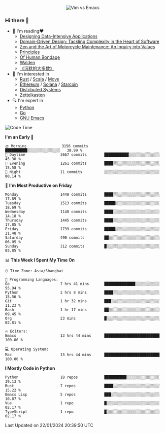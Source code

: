 <p align="center">
    <img src="https://gist.githubusercontent.com/coldnight/e696baffb094e71c96cb302118878eae/raw/40ea5053a6f66cc65f90f437e4173497da225958/banner.gif" alt="Vim vs Emacs" />
</p>

### Hi there 👋

- 📖 I'm reading❤️
    + [Designing Data-Intensive Applications](https://www.oreilly.com/library/view/designing-data-intensive-applications/9781491903063/)
    + [Domain-Driven Design: Tackling Complexity in the Heart of Software](https://www.dddcommunity.org/book/evans_2003/)
    + [Zen and the Art of Motorcycle Maintenance: An Inquiry into Values](https://en.wikipedia.org/wiki/Zen_and_the_Art_of_Motorcycle_Maintenance)
    + [Principles](https://www.principles.com/)
    + [Of Human Bondage](https://en.wikipedia.org/wiki/Of_Human_Bondage)
    + [Walden](https://en.wikipedia.org/wiki/Walden)
    + [《沉默的大多数》](https://en.wikipedia.org/wiki/Silent_majority)
- 🌱 I'm interested in
    + [Rust](https://www.rust-lang.org/) / [Scala](https://www.scala-lang.org/) / [Move](https://github.com/move-language/move/)
    + [Ethereum](https://ethereum.org/en/) / [Solana](https://solana.com/) / [Starcoin](https://github.com/starcoinorg/starcoin)
	+ [Distributed Systems](https://www.linuxzen.com/notes/topics/20200320174417_%E5%88%86%E5%B8%83%E5%BC%8F/)
	+ [Zettelkasten](https://www.linuxzen.com/notes/notes/20220120080920-slip_box/)
- 🔍 I'm expert in
    + [Python](https://www.python.org/)
    + [Go](https://go.dev/)
    + [GNU Emacs](https://www.gnu.org/software/emacs/)

<!--START_SECTION:waka-->
![Code Time](http://img.shields.io/badge/Code%20Time-2%2C625%20hrs%2013%20mins-blue)

**I'm an Early 🐤** 

```text
🌞 Morning                3156 commits        ██████████░░░░░░░░░░░░░░░   38.99 % 
🌆 Daytime                3667 commits        ███████████░░░░░░░░░░░░░░   45.30 % 
🌃 Evening                1261 commits        ████░░░░░░░░░░░░░░░░░░░░░   15.58 % 
🌙 Night                  11 commits          ░░░░░░░░░░░░░░░░░░░░░░░░░   00.14 % 
```
📅 **I'm Most Productive on Friday** 

```text
Monday                   1448 commits        ████░░░░░░░░░░░░░░░░░░░░░   17.89 % 
Tuesday                  1513 commits        █████░░░░░░░░░░░░░░░░░░░░   18.69 % 
Wednesday                1148 commits        ████░░░░░░░░░░░░░░░░░░░░░   14.18 % 
Thursday                 1445 commits        ████░░░░░░░░░░░░░░░░░░░░░   17.85 % 
Friday                   1739 commits        █████░░░░░░░░░░░░░░░░░░░░   21.48 % 
Saturday                 490 commits         ██░░░░░░░░░░░░░░░░░░░░░░░   06.05 % 
Sunday                   312 commits         █░░░░░░░░░░░░░░░░░░░░░░░░   03.85 % 
```


📊 **This Week I Spent My Time On** 

```text
🕑︎ Time Zone: Asia/Shanghai

💬 Programming Languages: 
Go                       7 hrs 41 mins       ██████████████░░░░░░░░░░░   55.94 % 
Python                   2 hrs 8 mins        ████░░░░░░░░░░░░░░░░░░░░░   15.56 % 
Git                      1 hr 32 mins        ███░░░░░░░░░░░░░░░░░░░░░░   11.23 % 
Bash                     1 hr 17 mins        ██░░░░░░░░░░░░░░░░░░░░░░░   09.45 % 
Org                      23 mins             █░░░░░░░░░░░░░░░░░░░░░░░░   02.81 % 

🔥 Editors: 
Emacs                    13 hrs 44 mins      █████████████████████████   100.00 % 

💻 Operating System: 
Mac                      13 hrs 44 mins      █████████████████████████   100.00 % 
```

**I Mostly Code in Python** 

```text
Python                   18 repos            ██████████░░░░░░░░░░░░░░░   39.13 % 
Rust                     7 repos             ████░░░░░░░░░░░░░░░░░░░░░   15.22 % 
Emacs Lisp               5 repos             ███░░░░░░░░░░░░░░░░░░░░░░   10.87 % 
Vue                      1 repo              █░░░░░░░░░░░░░░░░░░░░░░░░   02.17 % 
TypeScript               1 repo              █░░░░░░░░░░░░░░░░░░░░░░░░   02.17 % 
```




 Last Updated on 22/01/2024 20:39:50 UTC
<!--END_SECTION:waka-->
